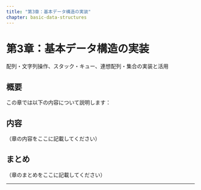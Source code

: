 ```yaml
---
title: "第3章：基本データ構造の実装"
chapter: basic-data-structures
---
```


# 第3章：基本データ構造の実装


配列・文字列操作、スタック・キュー、連想配列・集合の実装と活用


## 概要

この章では以下の内容について説明します：



## 内容

（章の内容をここに記載してください）

## まとめ

（章のまとめをここに記載してください）

---


